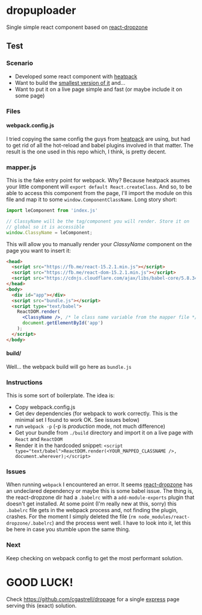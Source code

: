 # dropuploader

Single simple react component based on [react-dropzone](https://github.com/okonet/react-dropzone)

## Test

### Scenario
  * Developed some react component with [heatpack](https://github.com/insin/react-heatpack)
  * Want to build the [smallest version of it](https://github.com/CGastrell/dropuploader) and...
  * Want to put it on a live page simple and fast (or maybe include it on some page)

### Files

#### webpack.config.js
I tried copying the same config the guys from [heatpack](https://github.com/insin/react-heatpack) are using,
but had to get rid of all the hot-reload and babel plugins involved in that matter.
The result is the one used in this repo which, I think, is pretty decent.

### mapper.js
This is the fake entry point for webpack. Why? Because heatpack asumes your little component
will `export default React.createClass`. And so, to be able to access this component from the page, I'll
import the module on this file and map it to some `window.ComponentClassName`. Long story short:
```javascript
import leComponent from 'index.js' 

// ClassyName will be the tag/component you will render. Store it on
// global so it is accessible
window.ClassyName = leComponent;
```
This will allow you to manually render your *ClassyName* component on the page you want to insert it:
```html
<head>
  <script src="https://fb.me/react-15.2.1.min.js"></script>
  <script src="https://fb.me/react-dom-15.2.1.min.js"></script>
  <script src="https://cdnjs.cloudflare.com/ajax/libs/babel-core/5.8.34/browser.min.js"></script>
</head>
<body>
  <div id="app"></div>
  <script src="bundle.js"></script>
  <script type="text/babel">
    ReactDOM.render(
      <ClassyName />, /* le class name variable from the mapper file */
      document.getElementById('app')
    );
  </script>
</body>
```

#### build/
Well... the webpack build will go here as `bundle.js`

### Instructions
This is some sort of boilerplate. The idea is:
  * Copy webpack.config.js
  * Get dev dependencies (for webpack to work correctly. This is the minimal set I found to work OK. See issues below)
  * run `webpack -p` (-p is *production* mode, not much difference)
  * Get your bundle from `./build` directory and import it on a live page with `React` and `ReactDOM`
  * Render it in the hardcoded snippet:
```<script type="text/babel">ReactDOM.render(<YOUR_MAPPED_CLASSNAME />, document.wherever);</script>```

### Issues
When running `webpack` I encountered an error. It seems [react-dropzone](https://github.com/okonet/react-dropzone)
has an undeclared dependency or maybe this is some babel issue. The thing is, the react-dropzone dir had a `.babelrc`
with a `add-module-exports` plugin that doesn't get installed. At some point (I'm really new at this, sorry)
this `.babelrc` file gets in the webpack process and, not finding the plugin, crashes. For the moment I simply
deleted the file (`rm node_modules/react-dropzone/.babelrc`) and the process went well. I have to look into it, let this be here in case you stumble upon the same thing.

### Next
Keep checking on webpack config to get the most performant solution.

# GOOD LUCK!

Check https://github.com/cgastrell/dropage for a single [express](http://expressjs.com/) page
serving this (exact) solution.
